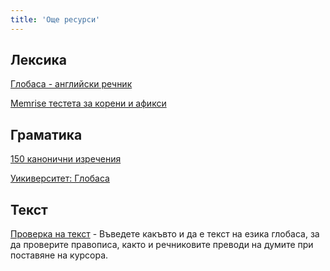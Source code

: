 ```yaml
---
title: 'Още ресурси'
---
```


## Лексика

[Глобаса - английски речник](./05.dict.default.eng.md)

[Memrise тестета за корени и афикси](https://app.memrise.com/course/6118879/globasa-affixes-and-roots/)

## Граматика

[150 канонични изречения](https://www.reddit.com/r/Globasa/comments/rhdozj/150_canonical_sentences/)

[Уикиверситет: Глобаса](https://en.wikiversity.org/wiki/Globasa)

## Текст

[Проверка на текст](https://conlang-checker.vercel.app/) - Въведете какъвто и да е текст на езика глобаса, за да проверите правописа, както и речниковите преводи на думите при поставяне на курсора. 
